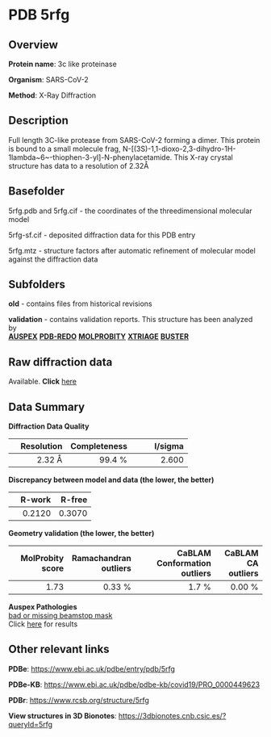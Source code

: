 # PDB 5rfg

## Overview

**Protein name**: 3c like proteinase

**Organism**: SARS-CoV-2

**Method**: X-Ray Diffraction

## Description

Full length 3C-like protease from SARS-CoV-2 forming a dimer. This protein is bound to a small molecule frag, N-[(3S)-1,1-dioxo-2,3-dihydro-1H-1lambda~6~-thiophen-3-yl]-N-phenylacetamide. This X-ray crystal structure has data to a resolution of 2.32Å

## Basefolder

5rfg.pdb and 5rfg.cif - the coordinates of the threedimensional molecular model

5rfg-sf.cif - deposited diffraction data for this PDB entry

5rfg.mtz - structure factors after automatic refinement of molecular model against the diffraction data

## Subfolders



**old** - contains files from historical revisions

**validation** - contains validation reports. This structure has been analyzed by <br>[**AUSPEX**](https://github.com/thorn-lab/coronavirus_structural_task_force/tree/master/pdb/3c_like_proteinase/SARS-CoV-2/5rfg/validation/auspex) [**PDB-REDO**](https://github.com/thorn-lab/coronavirus_structural_task_force/tree/master/pdb/3c_like_proteinase/SARS-CoV-2/5rfg/validation/pdb-redo) [**MOLPROBITY**](https://github.com/thorn-lab/coronavirus_structural_task_force/tree/master/pdb/3c_like_proteinase/SARS-CoV-2/5rfg/validation/molprobity) [**XTRIAGE**](https://github.com/thorn-lab/coronavirus_structural_task_force/blob/master/pdb/3c_like_proteinase/SARS-CoV-2/5rfg/validation/Xtriage_output.log) [**BUSTER**](https://www.globalphasing.com/buster/wiki/index.cgi?Covid19Pdb5RFG)  



## Raw diffraction data

Available. **Click** [here](https://zenodo.org/record/3731369) 

## Data Summary
**Diffraction Data Quality**

|   | Resolution | Completeness| I/sigma |
|---|-------------:|----------------:|--------------:|
|   |2.32 Å|99.4  %|<img width=50/>2.600|

**Discrepancy between model and data (the lower, the better)**

|   | **R-work**| **R-free**   
|---|-------------:|----------------:|           
||  0.2120|  0.3070|

**Geometry validation (the lower, the better)**

|   |**MolProbity<br>score**| **Ramachandran<br>outliers** | **CaBLAM<br>Conformation outliers** | **CaBLAM<br>CA outliers** |
|---|-------------:|----------------:|----------------:|---------------:|
||  1.73|  0.33 %|1.7 %|0.00 %|

**Auspex Pathologies**<br> [bad or missing beamstop mask](https://www.auspex.de/pathol/#2)<br>Click [here](https://github.com/thorn-lab/coronavirus_structural_task_force/blob/master/pdb/3c_like_proteinase/SARS-CoV-2/5rfg/validation/auspex/5rfg_auspex_comments.txt)  for results

 



## Other relevant links 
**PDBe**:  https://www.ebi.ac.uk/pdbe/entry/pdb/5rfg

**PDBe-KB**: https://www.ebi.ac.uk/pdbe/pdbe-kb/covid19/PRO_0000449623 
 
**PDBr**: https://www.rcsb.org/structure/5rfg 

**View structures in 3D Bionotes**: https://3dbionotes.cnb.csic.es/?queryId=5rfg

